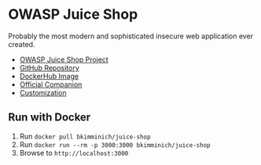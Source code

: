 
# OWASP Juice Shop

Probably the most modern and sophisticated insecure web application ever created.

- [OWASP Juice Shop Project](https://owasp.org/www-project-juice-shop/)
- [GitHub Repository](https://github.com/juice-shop/juice-shop)
- [DockerHub Image](https://hub.docker.com/r/bkimminich/juice-shop)
- [Official Companion](https://pwning.owasp-juice.shop/)
- [Customization](https://pwning.owasp-juice.shop/part1/customization.html)

## Run with Docker

1. Run `docker pull bkimminich/juice-shop`
2. Run `docker run --rm -p 3000:3000 bkimminich/juice-shop`
3. Browse to `http://localhost:3000`

